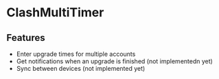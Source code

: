 # ClashMultiTimer
## Features
- Enter upgrade times for multiple accounts
- Get notifications when an upgrade is finished (not implementedn yet)
- Sync between devices (not implemented yet)
